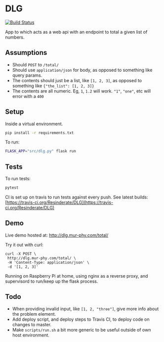 
# DLG

[![Build Status](https://travis-ci.org/Resinderate/DLG.svg?branch=master)](https://travis-ci.org/Resinderate/DLG)

App to which acts as a web api with an endpoint to total a given list of numbers.

## Assumptions
- Should `POST` to `/total/`
- Should use `application/json` for body, as opposed to something like query params.
- The contents should just be a list, like `[1, 2, 3]`, as opposed to something like `{"the_list": [1, 2, 3]}`
- The contents are all numeric. Eg, `1`, `1.2` will work. `"1"`, `"one"`, etc will error with a `400`

## Setup
Inside a virtual environment.
```bash
pip install -r requirements.txt
```
To run:
```bash
FLASK_APP="src/dlg.py" flask run
```
## Tests
To run tests:
```bash
pytest
```
CI is set up on travis to run tests against every push. See latest builds: [https://travis-ci.org/Resinderate/DLG](https://travis-ci.org/Resinderate/DLG)

## Demo
Live demo hosted at: http://dlg.mur-phy.com/total/

Try it out with curl:
 ```
curl -X POST \
  http://dlg.mur-phy.com/total/ \
  -H 'Content-Type: application/json' \
  -d '[1, 2, 3]'
 ```

Running on Raspberry Pi at home, using nginx as a reverse proxy, and supervisord to run/keep up the flask process.

## Todo
- When providing invalid input, like `[1, 2, "three"]`, give more info about the problem element.
- Add deploy script, and deploy steps to Travis CI, to deploy code on changes to master.
- Make `scripts/run.sh` a bit more generic to be useful outside of own host environment.
